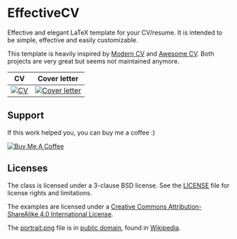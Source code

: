 # EffectiveCV

Effective and elegant LaTeX template for your CV/resume. It is intended to be simple, effective and easily customizable.

This template is heavily inspired by [Modern CV](https://launchpad.net/moderncv) and [Awesome CV](https://github.com/posquit0/Awesome-CV). Both projects are very great but seems not maintained anymore.

| CV | Cover letter |
|:---:|:---:|
| [![CV](https://raw.githubusercontent.com/NormandErwan/EffectiveCV/master/cv.png)](https://raw.githubusercontent.com/NormandErwan/EffectiveCV/master/cv.pdf) | [![Cover letter](https://raw.githubusercontent.com/NormandErwan/EffectiveCV/master/coverletter.png)](https://raw.githubusercontent.com/NormandErwan/EffectiveCV/master/coverletter.pdf) |

## Support

If this work helped you, you can buy me a coffee :)

[![Buy Me A Coffee](https://www.buymeacoffee.com/assets/img/custom_images/white_img.png)](https://www.buymeacoffee.com/h48VU3fny)

## Licenses

The class is licensed under a 3-clause BSD license. See the [LICENSE](LICENSE) file for license rights and limitations.

The examples are licensed under a [Creative Commons Attribution-ShareAlike 4.0 International License](http://creativecommons.org/licenses/by-sa/4.0/).

The [portrait.png](portrait.png) file is in [public domain](https://creativecommons.org/publicdomain/zero/1.0/deed.en), found in [Wikipedia](https://en.wikipedia.org/wiki/File:Portrait_placeholder.png).